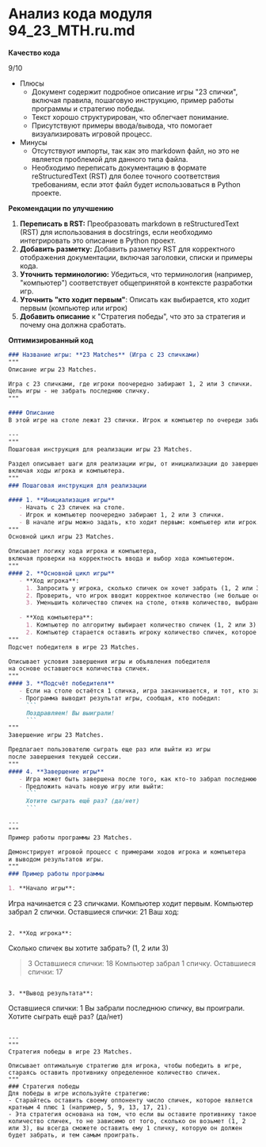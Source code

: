 # Анализ кода модуля 94_23_MTH.ru.md

**Качество кода**

9/10
-  Плюсы
    -  Документ содержит подробное описание игры "23 спички", включая правила, пошаговую инструкцию, пример работы программы и стратегию победы.
    -  Текст хорошо структурирован, что облегчает понимание.
    -  Присутствуют примеры ввода/вывода, что помогает визуализировать игровой процесс.
-  Минусы
    -  Отсутствуют импорты, так как это markdown файл, но это не является проблемой для данного типа файла.
    -  Необходимо переписать документацию в формате reStructuredText (RST) для более точного соответствия требованиям, если этот файл будет использоваться в Python проекте.

**Рекомендации по улучшению**

1. **Переписать в RST:** Преобразовать markdown в reStructuredText (RST) для использования в docstrings, если необходимо интегрировать это описание в Python проект.
2. **Добавить разметку:** Добавить разметку RST для корректного отображения документации, включая заголовки, списки и примеры кода.
3. **Уточнить терминологию:** Убедиться, что терминология (например, "компьютер") соответствует общепринятой в контексте разработки игр.
4. **Уточнить "кто ходит первым"**: Описать как выбирается, кто ходит первым (компьютер или игрок)
5. **Добавить описание** к "Стратегия победы", что это за стратегия и почему она должна сработать.

**Оптимизированный код**
```markdown
### Название игры: **23 Matches** (Игра с 23 спичками)
"""
Описание игры 23 Matches.

Игра с 23 спичками, где игроки поочередно забирают 1, 2 или 3 спички.
Цель игры - не забрать последнюю спичку.
"""

#### Описание
В этой игре на столе лежат 23 спички. Игрок и компьютер по очереди забирают 1, 2 или 3 спички. Тот, кто заберёт последнюю спичку, проигрывает игру. Задача игрока — не забрать последнюю спичку, а заставить компьютер сделать это.

---
"""
Пошаговая инструкция для реализации игры 23 Matches.

Раздел описывает шаги для реализации игры, от инициализации до завершения,
включая ходы игрока и компьютера.
"""
### Пошаговая инструкция для реализации

#### 1. **Инициализация игры**
   - Начать с 23 спичек на столе.
   - Игрок и компьютер поочередно забирают 1, 2 или 3 спички.
   - В начале игры можно задать, кто ходит первым: компьютер или игрок.
"""
Основной цикл игры 23 Matches.

Описывает логику хода игрока и компьютера,
включая проверки на корректность ввода и выбор хода компьютером.
"""
#### 2. **Основной цикл игры**
   - **Ход игрока**:
     1. Запросить у игрока, сколько спичек он хочет забрать (1, 2 или 3).
     2. Проверить, что игрок вводит корректное количество (не больше оставшихся спичек и не меньше 1).
     3. Уменьшить количество спичек на столе, отняв количество, выбранное игроком.
   
   - **Ход компьютера**:
     1. Компьютер по алгоритму выбирает количество спичек (1, 2 или 3) и уменьшает количество оставшихся спичек.
     2. Компьютер старается оставить игроку количество спичек, которое позволит ему забрать последнюю.
"""
Подсчет победителя в игре 23 Matches.

Описывает условия завершения игры и объявления победителя
на основе оставшегося количества спичек.
"""
#### 3. **Подсчёт победителя**
   - Если на столе остаётся 1 спичка, игра заканчивается, и тот, кто забрал эту спичку, проигрывает.
   - Программа выводит результат игры, сообщая, кто победил:
     ```
     Поздравляем! Вы выиграли!
     ```
"""
Завершение игры 23 Matches.

Предлагает пользователю сыграть еще раз или выйти из игры
после завершения текущей сессии.
"""
#### 4. **Завершение игры**
   - Игра может быть завершена после того, как кто-то забрал последнюю спичку.
   - Предложить начать новую игру или выйти:
     ```
     Хотите сыграть ещё раз? (да/нет)
     ```

---
"""
Пример работы программы 23 Matches.

Демонстрирует игровой процесс с примерами ходов игрока и компьютера
и выводом результатов игры.
"""
### Пример работы программы

1. **Начало игры**:
   ```
   Игра начинается с 23 спичками.
   Компьютер ходит первым.
   Компьютер забрал 2 спички.
   Оставшиеся спички: 21
   Ваш ход:
   ```

2. **Ход игрока**:
   ```
   Сколько спичек вы хотите забрать? (1, 2 или 3)
   > 3
   Оставшиеся спички: 18
   Компьютер забрал 1 спичку.
   Оставшиеся спички: 17
   ```

3. **Вывод результата**:
   ```
   Оставшиеся спички: 1
   Вы забрали последнюю спичку, вы проиграли.
   Хотите сыграть ещё раз? (да/нет)
   ```

---
"""
Стратегия победы в игре 23 Matches.

Описывает оптимальную стратегию для игрока, чтобы победить в игре,
стараясь оставить противнику определенное количество спичек.
"""
### Стратегия победы
Для победы в игре используйте стратегию:
- Старайтесь оставить своему оппоненту число спичек, которое является кратным 4 плюс 1 (например, 5, 9, 13, 17, 21).
- Эта стратегия основана на том, что если вы оставите противнику такое количество спичек, то не зависимо от того, сколько он возьмет (1, 2 или 3), вы всегда сможете оставить ему 1 спичку, которую он должен будет забрать, и тем самым проиграть.
```